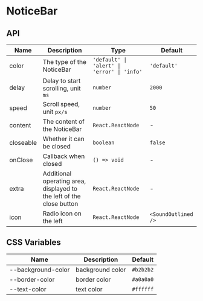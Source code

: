 # NoticeBar

<code src="./demos/demo1.tsx"></code>

## API

| Name      | Description                                                          | Type                                        | Default             |
| --------- | -------------------------------------------------------------------- | ------------------------------------------- | ------------------- |
| color     | The type of the NoticeBar                                            | `'default' \| 'alert' \| 'error' \| 'info'` | `'default'`         |
| delay     | Delay to start scrolling, unit `ms`                                  | `number`                                    | `2000`              |
| speed     | Scroll speed, unit `px/s`                                            | `number`                                    | `50`                |
| content   | The content of the NoticeBar                                         | `React.ReactNode`                           | -                   |
| closeable | Whether it can be closed                                             | `boolean`                                   | `false`             |
| onClose   | Callback when closed                                                 | `() => void`                                | -                   |
| extra     | Additional operating area, displayed to the left of the close button | `React.ReactNode`                           | -                   |
| icon      | Radio icon on the left                                               | `React.ReactNode`                           | `<SoundOutlined />` |

## CSS Variables

| Name               | Description      | Default   |
| ------------------ | ---------------- | --------- |
| --background-color | background color | `#b2b2b2` |
| --border-color     | border color     | `#a0a0a0` |
| --text-color       | text color       | `#ffffff` |
